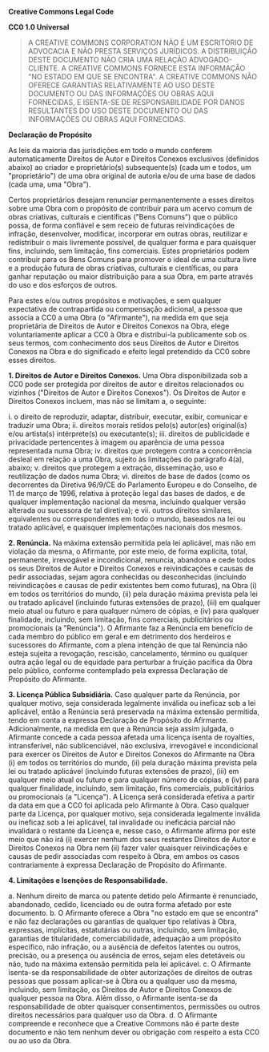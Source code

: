 **Creative Commons Legal Code**

**CC0 1.0 Universal**

> A CREATIVE COMMONS CORPORATION NÃO É UM ESCRITÓRIO DE ADVOCACIA E NÃO PRESTA SERVIÇOS JURÍDICOS. A DISTRIBUIÇÃO DESTE DOCUMENTO NÃO CRIA UMA RELAÇÃO ADVOGADO-CLIENTE. A CREATIVE COMMONS FORNECE ESTA INFORMAÇÃO "NO ESTADO EM QUE SE ENCONTRA". A CREATIVE COMMONS NÃO OFERECE GARANTIAS RELATIVAMENTE AO USO DESTE DOCUMENTO OU DAS INFORMAÇÕES OU OBRAS AQUI FORNECIDAS, E ISENTA-SE DE RESPONSABILIDADE POR DANOS RESULTANTES DO USO DESTE DOCUMENTO OU DAS INFORMAÇÕES OU OBRAS AQUI FORNECIDAS.

**Declaração de Propósito**

As leis da maioria das jurisdições em todo o mundo conferem automaticamente Direitos de Autor e Direitos Conexos exclusivos (definidos abaixo) ao criador e proprietário(s) subsequente(s) (cada um e todos, um "proprietário") de uma obra original de autoria e/ou de uma base de dados (cada uma, uma "Obra").

Certos proprietários desejam renunciar permanentemente a esses direitos sobre uma Obra com o propósito de contribuir para um acervo comum de obras criativas, culturais e científicas ("Bens Comuns") que o público possa, de forma confiável e sem receio de futuras reivindicações de infração, desenvolver, modificar, incorporar em outras obras, reutilizar e redistribuir o mais livremente possível, de qualquer forma e para quaisquer fins, incluindo, sem limitação, fins comerciais. Estes proprietários podem contribuir para os Bens Comuns para promover o ideal de uma cultura livre e a produção futura de obras criativas, culturais e científicas, ou para ganhar reputação ou maior distribuição para a sua Obra, em parte através do uso e dos esforços de outros.

Para estes e/ou outros propósitos e motivações, e sem qualquer expectativa de contrapartida ou compensação adicional, a pessoa que associa a CC0 a uma Obra (o "Afirmante"), na medida em que seja proprietária de Direitos de Autor e Direitos Conexos na Obra, elege voluntariamente aplicar a CC0 à Obra e distribuí-la publicamente sob os seus termos, com conhecimento dos seus Direitos de Autor e Direitos Conexos na Obra e do significado e efeito legal pretendido da CC0 sobre esses direitos.

**1. Direitos de Autor e Direitos Conexos.** Uma Obra disponibilizada sob a CC0 pode ser protegida por direitos de autor e direitos relacionados ou vizinhos ("Direitos de Autor e Direitos Conexos"). Os Direitos de Autor e Direitos Conexos incluem, mas não se limitam a, o seguinte:

i. o direito de reproduzir, adaptar, distribuir, executar, exibir, comunicar e traduzir uma Obra;
ii. direitos morais retidos pelo(s) autor(es) original(is) e/ou artista(s) intérprete(s) ou executante(s);
iii. direitos de publicidade e privacidade pertencentes à imagem ou aparência de uma pessoa representada numa Obra;
iv. direitos que protegem contra a concorrência desleal em relação a uma Obra, sujeito às limitações do parágrafo 4(a), abaixo;
v. direitos que protegem a extração, disseminação, uso e reutilização de dados numa Obra;
vi. direitos de base de dados (como os decorrentes da Diretiva 96/9/CE do Parlamento Europeu e do Conselho, de 11 de março de 1996, relativa à proteção legal das bases de dados, e de qualquer implementação nacional da mesma, incluindo qualquer versão alterada ou sucessora de tal diretiva); e
vii. outros direitos similares, equivalentes ou correspondentes em todo o mundo, baseados na lei ou tratado aplicável, e quaisquer implementações nacionais dos mesmos.

**2. Renúncia.** Na máxima extensão permitida pela lei aplicável, mas não em violação da mesma, o Afirmante, por este meio, de forma explícita, total, permanente, irrevogável e incondicional, renuncia, abandona e cede todos os seus Direitos de Autor e Direitos Conexos e reivindicações e causas de pedir associadas, sejam agora conhecidas ou desconhecidas (incluindo reivindicações e causas de pedir existentes bem como futuras), na Obra (i) em todos os territórios do mundo, (ii) pela duração máxima prevista pela lei ou tratado aplicável (incluindo futuras extensões de prazo), (iii) em qualquer meio atual ou futuro e para qualquer número de cópias, e (iv) para qualquer finalidade, incluindo, sem limitação, fins comerciais, publicitários ou promocionais (a "Renúncia"). O Afirmante faz a Renúncia em benefício de cada membro do público em geral e em detrimento dos herdeiros e sucessores do Afirmante, com a plena intenção de que tal Renúncia não esteja sujeita a revogação, rescisão, cancelamento, término ou qualquer outra ação legal ou de equidade para perturbar a fruição pacífica da Obra pelo público, conforme contemplado pela expressa Declaração de Propósito do Afirmante.

**3. Licença Pública Subsidiária.** Caso qualquer parte da Renúncia, por qualquer motivo, seja considerada legalmente inválida ou ineficaz sob a lei aplicável, então a Renúncia será preservada na máxima extensão permitida, tendo em conta a expressa Declaração de Propósito do Afirmante. Adicionalmente, na medida em que a Renúncia seja assim julgada, o Afirmante concede a cada pessoa afetada uma licença isenta de royalties, intransferível, não sublicenciável, não exclusiva, irrevogável e incondicional para exercer os Direitos de Autor e Direitos Conexos do Afirmante na Obra (i) em todos os territórios do mundo, (ii) pela duração máxima prevista pela lei ou tratado aplicável (incluindo futuras extensões de prazo), (iii) em qualquer meio atual ou futuro e para qualquer número de cópias, e (iv) para qualquer finalidade, incluindo, sem limitação, fins comerciais, publicitários ou promocionais (a "Licença"). A Licença será considerada efetiva a partir da data em que a CC0 foi aplicada pelo Afirmante à Obra. Caso qualquer parte da Licença, por qualquer motivo, seja considerada legalmente inválida ou ineficaz sob a lei aplicável, tal invalidade ou ineficácia parcial não invalidará o restante da Licença e, nesse caso, o Afirmante afirma por este meio que não irá (i) exercer nenhum dos seus restantes Direitos de Autor e Direitos Conexos na Obra nem (ii) fazer valer quaisquer reivindicações e causas de pedir associadas com respeito à Obra, em ambos os casos contrariamente à expressa Declaração de Propósito do Afirmante.

**4. Limitações e Isenções de Responsabilidade.**

a. Nenhum direito de marca ou patente detido pelo Afirmante é renunciado, abandonado, cedido, licenciado ou de outra forma afetado por este documento.
b. O Afirmante oferece a Obra "no estado em que se encontra" e não faz declarações ou garantias de qualquer tipo relativas à Obra, expressas, implícitas, estatutárias ou outras, incluindo, sem limitação, garantias de titularidade, comerciabilidade, adequação a um propósito específico, não infração, ou a ausência de defeitos latentes ou outros, precisão, ou a presença ou ausência de erros, sejam eles detetáveis ou não, tudo na máxima extensão permitida pela lei aplicável.
c. O Afirmante isenta-se da responsabilidade de obter autorizações de direitos de outras pessoas que possam aplicar-se à Obra ou a qualquer uso da mesma, incluindo, sem limitação, os Direitos de Autor e Direitos Conexos de qualquer pessoa na Obra. Além disso, o Afirmante isenta-se da responsabilidade de obter quaisquer consentimentos, permissões ou outros direitos necessários para qualquer uso da Obra.
d. O Afirmante compreende e reconhece que a Creative Commons não é parte deste documento e não tem nenhum dever ou obrigação com respeito a esta CC0 ou ao uso da Obra.
